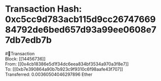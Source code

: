 
Transaction Hash: 0xc5cc9d783acb115d9cc2674766984792de6bed657d93a99ee0608e77db7edb7b
====================================================================================
  
#💸Transaction  
Block: [[14456736]]  
From: [[0x4cb18386e5d1f34dc6eea834bf3534a970a3f8e7]]  
To: [[0xb7e390864a90b7b923c9f9310c6f98aafe43f707]]  
Transferred: 0.00360504046297896 Ether